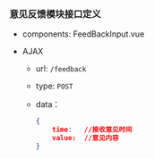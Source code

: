 ### 意见反馈模块接口定义

- components: FeedBackInput.vue

- AJAX

  - url: `/feedback`

  - type: `POST`

  - data：

    ```json
    {
      	time: 	//接收意见时间
        value:	//意见内容
    }
    ```

